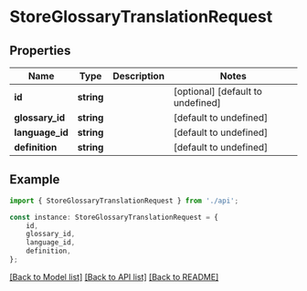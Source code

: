 # StoreGlossaryTranslationRequest


## Properties

Name | Type | Description | Notes
------------ | ------------- | ------------- | -------------
**id** | **string** |  | [optional] [default to undefined]
**glossary_id** | **string** |  | [default to undefined]
**language_id** | **string** |  | [default to undefined]
**definition** | **string** |  | [default to undefined]

## Example

```typescript
import { StoreGlossaryTranslationRequest } from './api';

const instance: StoreGlossaryTranslationRequest = {
    id,
    glossary_id,
    language_id,
    definition,
};
```

[[Back to Model list]](../README.md#documentation-for-models) [[Back to API list]](../README.md#documentation-for-api-endpoints) [[Back to README]](../README.md)
